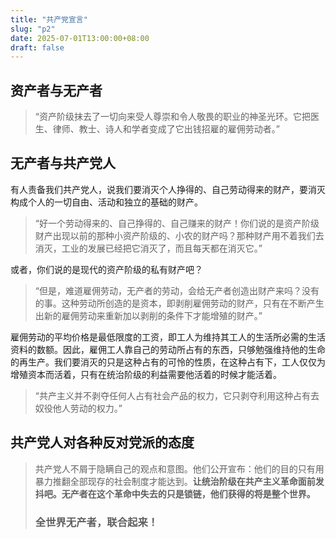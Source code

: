 ```yaml
---
title: "共产党宣言"
slug: "p2"
date: 2025-07-01T13:00:00+08:00
draft: false
---
```



## 资产者与无产者
>“资产阶级抹去了一切向来受人尊崇和令人敬畏的职业的神圣光环。它把医生、律师、教士、诗人和学者变成了它出钱招雇的雇佣劳动者。”

## 无产者与共产党人
有人责备我们共产党人，说我们要消灭个人挣得的、自己劳动得来的财产，要消灭构成个人的一切自由、活动和独立的基础的财产。
>“好一个劳动得来的、自己挣得的、自己赚来的财产！你们说的是资产阶级财产出现以前的那种小资产阶级的、小农的财产吗？那种财产用不着我们去消灭，工业的发展已经把它消灭了，而且每天都在消灭它。”

或者，你们说的是现代的资产阶级的私有财产吧？
>“但是，难道雇佣劳动，无产者的劳动，会给无产者创造出财产来吗？没有的事。这种劳动所创造的是资本，即剥削雇佣劳动的财产，只有在不断产生出新的雇佣劳动来重新加以剥削的条件下才能增殖的财产。”

雇佣劳动的平均价格是最低限度的工资，即工人为维持其工人的生活所必需的生活资料的数额。因此，雇佣工人靠自己的劳动所占有的东西，只够勉强维持他的生命的再生产。我们要消灭的只是这种占有的可怜的性质，在这种占有下，工人仅仅为增殖资本而活着，只有在统治阶级的利益需要他活着的时候才能活着。
>“共产主义并不剥夺任何人占有社会产品的权力，它只剥夺利用这种占有去奴役他人劳动的权力。”

## 共产党人对各种反对党派的态度
>共产党人不屑于隐瞒自己的观点和意图。他们公开宣布：他们的目的只有用暴力推翻全部现存的社会制度才能达到。**让统治阶级在共产主义革命面前发抖吧。无产者在这个革命中失去的只是锁链，他们获得的将是整个世界。**
> 
>### **全世界无产者，联合起来！**